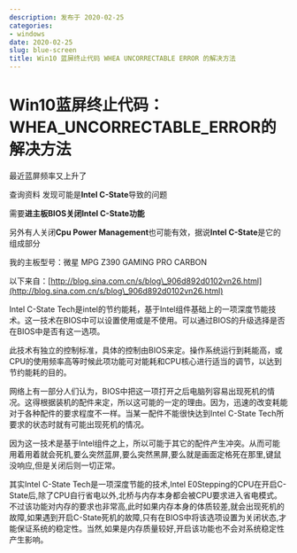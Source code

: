```yaml
---
description: 发布于 2020-02-25
categories:
- windows
date: 2020-02-25
slug: blue-screen
title: Win10 蓝屏终止代码 WHEA UNCORRECTABLE ERROR 的解决方法
---
```


# Win10蓝屏终止代码：WHEA\_UNCORRECTABLE\_ERROR的解决方法

最近蓝屏频率又上升了

查询资料 发现可能是**Intel C-State**导致的问题

需要**进主板BIOS关闭Intel C-State功能**

另外有人关闭**Cpu Power Management**也可能有效，据说**Intel C-State**是它的组成部分

我的主板型号：微星 MPG Z390 GAMING PRO CARBON

以下来自：[http://blog.sina.com.cn/s/blog\_906d892d0102vn26.html](http://blog.sina.com.cn/s/blog\_906d892d0102vn26.html)

Intel C-State Tech是intel的节约能耗，基于Intel组件基础上的一项深度节能技术。这一技术在BIOS中可以设置使用或是不使用。可以通过BIOS的升级选择是否在BIOS中是否有这一选项。

此技术有独立的控制标准，具体的控制由BIOS来定。操作系统运行到耗能高，或CPU的使用频率高等时候此项功能可对能耗和CPU核心进行适当的调节，以达到节约能耗的目的。

网络上有一部分人们认为，BIOS中把这一项打开之后电脑列容易出现死机的情况。这得根据装机的配件来定，所以这可能的一定的理由。因为，迅速的改变耗能对于各种配件的要求程度不一样。当某一配件不能很快达到Intel C-State Tech所要求的状态时就有可能出现死机的情况。

因为这一技术是基于Intel组件之上，所以可能于其它的配件产生冲突。从而可能用着用着就会死机,要么突然蓝屏,要么突然黑屏,要么就是画面定格死在那里,键鼠没响应,但是关闭后则一切正常。

其实Intel C-State Tech是一项深度节能的技术,Intel E0Stepping的CPU在开启C-State后,除了CPU自行省电以外,北桥与内存本身都会被CPU要求进入省电模式。不过该功能对内存的要求也非常高,此时如果内存本身的体质较差,就会出现死机的故障,如果遇到开启C-State死机的故障,只有在BIOS中将该选项设置为关闭状态,才能保证系统的稳定性。当然,如果是内存质量较好,开启该功能也不会对系统稳定性产生影响。
